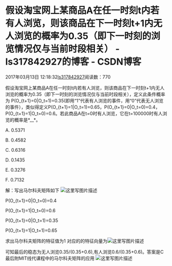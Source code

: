# 假设淘宝网上某商品A在任一时刻t内若有人浏览，则该商品在下一时刻t+1内无人浏览的概率为0.35（即下一时刻的浏览情况仅与当前时段相关） - ls317842927的博客 - CSDN博客





2017年03月13日 12:18:32[ls317842927](https://me.csdn.net/ls317842927)阅读数：770








假设淘宝网上某商品A在任一时刻t内若有人浏览，则该商品在下一时刻t+1内无人浏览的概率为0.35（即下一时刻的浏览情况仅与当前时段相关），定义此条件概率为 P(O_{t+1}=0|O_t=1)=0.35(即用“1”代表有人浏览的事件，用“0”代表无人浏览的事件），类似得定义P(O_{t+1}=1|O_t=1)=0.65，P(O_{t+1}=0|O_t=0)=0.4，P(O_{t+1}=1|O_t=0)=0.6。若此商品A在t=0时有人浏览，它在t=100000时有人浏览的概率是*__*。

A. 0.5371

B. 0.4582

C. 0.6316

D. 0.1435

E. 0.3276

F. 0.7132

解：写出马尔科夫矩阵如下 
![这里写图片描述](https://img-blog.csdn.net/20170313121512209?watermark/2/text/aHR0cDovL2Jsb2cuY3Nkbi5uZXQvbHMzMTc4NDI5Mjc=/font/5a6L5L2T/fontsize/400/fill/I0JBQkFCMA==/dissolve/70/gravity/SouthEast)

P(O_{t+1}=0|O_t=0)=0.4 

P(O_{t+1}=1|O_t=0)=0.6 

P(O_{t+1}=0|O_t=1)=0.35 

P(O_{t+1}=1|O_t=1)=0.65 

求出马尔科夫矩阵的特征值为1 对应的的特征向量为![这里写图片描述](https://img-blog.csdn.net/20170313121423770?watermark/2/text/aHR0cDovL2Jsb2cuY3Nkbi5uZXQvbHMzMTc4NDI5Mjc=/font/5a6L5L2T/fontsize/400/fill/I0JBQkFCMA==/dissolve/70/gravity/SouthEast)

可知最后的稳态为无人浏览0.35/(0.35+0.6),有人浏览0.6/(0.35+0.6)。答案是C
最后附MIT线代课程中的马尔科夫矩阵的应用 
![这里写图片描述](https://img-blog.csdn.net/20170313122033380?watermark/2/text/aHR0cDovL2Jsb2cuY3Nkbi5uZXQvbHMzMTc4NDI5Mjc=/font/5a6L5L2T/fontsize/400/fill/I0JBQkFCMA==/dissolve/70/gravity/SouthEast)




